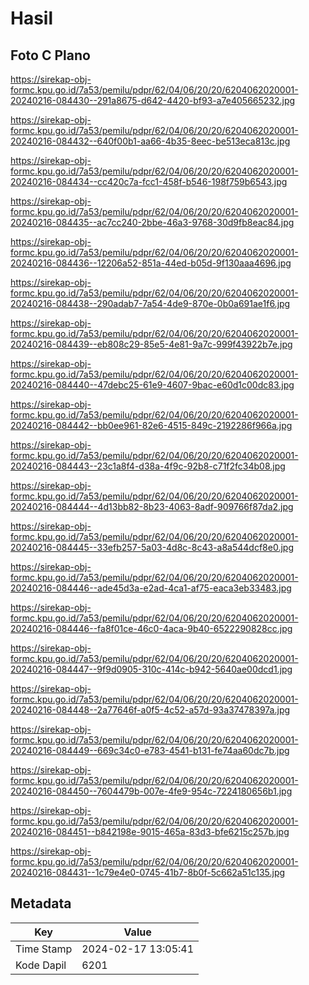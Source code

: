 # Hasil

## Foto C Plano

https://sirekap-obj-formc.kpu.go.id/7a53/pemilu/pdpr/62/04/06/20/20/6204062020001-20240216-084430--291a8675-d642-4420-bf93-a7e405665232.jpg

https://sirekap-obj-formc.kpu.go.id/7a53/pemilu/pdpr/62/04/06/20/20/6204062020001-20240216-084432--640f00b1-aa66-4b35-8eec-be513eca813c.jpg

https://sirekap-obj-formc.kpu.go.id/7a53/pemilu/pdpr/62/04/06/20/20/6204062020001-20240216-084434--cc420c7a-fcc1-458f-b546-198f759b6543.jpg

https://sirekap-obj-formc.kpu.go.id/7a53/pemilu/pdpr/62/04/06/20/20/6204062020001-20240216-084435--ac7cc240-2bbe-46a3-9768-30d9fb8eac84.jpg

https://sirekap-obj-formc.kpu.go.id/7a53/pemilu/pdpr/62/04/06/20/20/6204062020001-20240216-084436--12206a52-851a-44ed-b05d-9f130aaa4696.jpg

https://sirekap-obj-formc.kpu.go.id/7a53/pemilu/pdpr/62/04/06/20/20/6204062020001-20240216-084438--290adab7-7a54-4de9-870e-0b0a691ae1f6.jpg

https://sirekap-obj-formc.kpu.go.id/7a53/pemilu/pdpr/62/04/06/20/20/6204062020001-20240216-084439--eb808c29-85e5-4e81-9a7c-999f43922b7e.jpg

https://sirekap-obj-formc.kpu.go.id/7a53/pemilu/pdpr/62/04/06/20/20/6204062020001-20240216-084440--47debc25-61e9-4607-9bac-e60d1c00dc83.jpg

https://sirekap-obj-formc.kpu.go.id/7a53/pemilu/pdpr/62/04/06/20/20/6204062020001-20240216-084442--bb0ee961-82e6-4515-849c-2192286f966a.jpg

https://sirekap-obj-formc.kpu.go.id/7a53/pemilu/pdpr/62/04/06/20/20/6204062020001-20240216-084443--23c1a8f4-d38a-4f9c-92b8-c71f2fc34b08.jpg

https://sirekap-obj-formc.kpu.go.id/7a53/pemilu/pdpr/62/04/06/20/20/6204062020001-20240216-084444--4d13bb82-8b23-4063-8adf-909766f87da2.jpg

https://sirekap-obj-formc.kpu.go.id/7a53/pemilu/pdpr/62/04/06/20/20/6204062020001-20240216-084445--33efb257-5a03-4d8c-8c43-a8a544dcf8e0.jpg

https://sirekap-obj-formc.kpu.go.id/7a53/pemilu/pdpr/62/04/06/20/20/6204062020001-20240216-084446--ade45d3a-e2ad-4ca1-af75-eaca3eb33483.jpg

https://sirekap-obj-formc.kpu.go.id/7a53/pemilu/pdpr/62/04/06/20/20/6204062020001-20240216-084446--fa8f01ce-46c0-4aca-9b40-6522290828cc.jpg

https://sirekap-obj-formc.kpu.go.id/7a53/pemilu/pdpr/62/04/06/20/20/6204062020001-20240216-084447--9f9d0905-310c-414c-b942-5640ae00dcd1.jpg

https://sirekap-obj-formc.kpu.go.id/7a53/pemilu/pdpr/62/04/06/20/20/6204062020001-20240216-084448--2a77646f-a0f5-4c52-a57d-93a37478397a.jpg

https://sirekap-obj-formc.kpu.go.id/7a53/pemilu/pdpr/62/04/06/20/20/6204062020001-20240216-084449--669c34c0-e783-4541-b131-fe74aa60dc7b.jpg

https://sirekap-obj-formc.kpu.go.id/7a53/pemilu/pdpr/62/04/06/20/20/6204062020001-20240216-084450--7604479b-007e-4fe9-954c-7224180656b1.jpg

https://sirekap-obj-formc.kpu.go.id/7a53/pemilu/pdpr/62/04/06/20/20/6204062020001-20240216-084451--b842198e-9015-465a-83d3-bfe6215c257b.jpg

https://sirekap-obj-formc.kpu.go.id/7a53/pemilu/pdpr/62/04/06/20/20/6204062020001-20240216-084431--1c79e4e0-0745-41b7-8b0f-5c662a51c135.jpg


## Metadata

| Key        | Value               |
| ---------- | ------------------- |
| Time Stamp | 2024-02-17 13:05:41 |
| Kode Dapil | 6201                |



